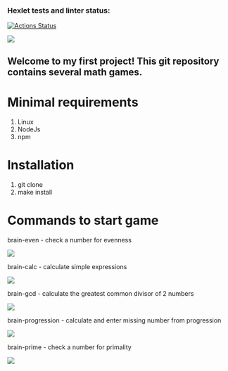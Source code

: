 ### Hexlet tests and linter status:

[![Actions Status](https://github.com/rgudymyak/frontend-project-44/actions/workflows/hexlet-check.yml/badge.svg)](https://github.com/rgudymyak/frontend-project-44/actions)

<a href="https://codeclimate.com/github/rgudymyak/frontend-project-44/maintainability"><img src="https://api.codeclimate.com/v1/badges/23a85c3bf294968d5aca/maintainability" /></a>

<h2> Welcome to my first project! This git repository contains several math games.</h2>

<h1>Minimal requirements</h1>
<ol>
    <li>Linux</li>
    <li>NodeJs</li>
    <li>npm</li>
</ol>

<h1>Installation</h1>
<ol>
    <li>git clone</li>
    <li>make install</li>
</ol>

<h1>Commands to start game</h1>
<p>brain-even - check a number for evenness</p>

<a href="https://asciinema.org/a/E7t0p9uWVEJuk0tja57KThio3" target="_blank">
<img src="https://asciinema.org/a/E7t0p9uWVEJuk0tja57KThio3.svg" /></a>

<p><span>brain-calc</span> - calculate simple expressions</p>

<a href="https://asciinema.org/a/tfLzO9Tq1hGKcyZ78JDmLy89J" target="_blank">
<img src="https://asciinema.org/a/tfLzO9Tq1hGKcyZ78JDmLy89J.svg" /></a>

<p><span>brain-gcd</span> - calculate the greatest common divisor of 2 numbers</p>

<a href="https://asciinema.org/a/4szRvpwSnhnbkqzKiecosuatG" target="_blank">
<img src="https://asciinema.org/a/4szRvpwSnhnbkqzKiecosuatG.svg" /></a>

<p><span>brain-progression</span> - calculate and enter missing number from progression</p>

<a href="https://asciinema.org/a/yyDHTTtmgIGADQLVMnxo5B2mR" target="_blank">
<img src="https://asciinema.org/a/yyDHTTtmgIGADQLVMnxo5B2mR.svg" /></a>

<p><span>brain-prime</span> - check a number for primality</p>

<a href="https://asciinema.org/a/Ybq2ejLfVGiOqxxcEptnzK0NH" target="_blank">
<img src="https://asciinema.org/a/Ybq2ejLfVGiOqxxcEptnzK0NH.svg" /></a>
